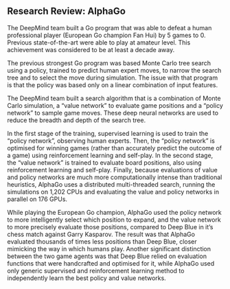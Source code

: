 ## Research Review: AlphaGo

The DeepMind team built a Go program that was able to defeat a human professional player (European Go champion Fan Hui) by 5 games to 0. Previous state-of-the-art were able to play at amateur level. This achievement was considered to be at least a decade away.

The previous strongest Go program was based Monte Carlo tree search using a policy, trained to predict human expert moves, to narrow the search tree and to select the move during simulation. The issue with that program is that the policy was based only on a linear combination of input features.

The DeepMind team built a search algorithm that is a combination of Monte Carlo simulation, a “value network” to evaluate game positions and a “policy network” to sample game moves. These deep neural networks are used to reduce the breadth and depth of the search tree.

In the first stage of the training, supervised learning is used to train the “policy network”, observing human experts. Then, the “policy network” is optimised for winning games (rather than accurately predict the outcome of a game) using reinforcement learning and self-play. In the second stage, the “value network” is trained to evaluate board positions, also using reinforcement learning and self-play. Finally, because evaluations of value and policy networks are much more computationally intense than traditional heuristics, AlphaGo uses a distributed multi-threaded search, running the simulations on 1,202 CPUs and evaluating the value and policy networks in parallel on 176 GPUs.

While playing the European Go champion, AlphaGo used the policy network to more intelligently select which position to expand, and the value network to more precisely evaluate those positions, compared to Deep Blue in it’s chess match against Garry Kasparov. The result was that AlphaGo evaluated thousands of times less positions than Deep Blue, closer mimicking the way in which humans play. Another significant distinction between the two game agents was that Deep Blue relied on evaluation functions that were handcrafted and optimised for it, while AlphaGo used only generic supervised and reinforcement learning method to independently learn the best policy and value networks.
